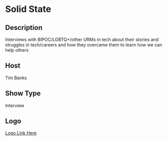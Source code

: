 # Solid State
## Description
Interviews with BIPOC/LGBTQ+/other URMs in tech about their stories and struggles in tech/careers and how they overcame them to learn how we can help others
## Host
Tim Banks
## Show Type
Interview
## Logo
[Logo Link Here](https://drive.google.com/drive/u/1/folders/1TJ7RSkMR2S9AHSndDZLe9sOwJaffl7AD)
